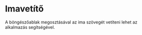 # Imavetítő

A böngészőablak megosztásával az ima szövegét vetíteni lehet az
alkalmazás segítségével.

